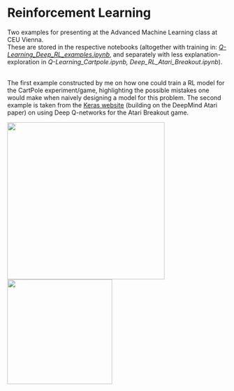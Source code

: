 # Reinforcement Learning

Two examples for presenting at the Advanced Machine Learning class at CEU Vienna.<br>
These are stored in the respective notebooks (altogether with training in: [*Q-Learning_Deep_RL_examples.ipynb*](https://github.com/me9hanics/RL-presentation-tutorial/blob/main/Q-Learning_Deep_RL_examples.ipynb), and separately with less explanation-exploration in *Q-Learning_Cartpole.ipynb, Deep_RL_Atari_Breakout.ipynb*).<br>

<br>The first example constructed by me on how one could train a RL model for the CartPole experiment/game, highlighting the possible mistakes one would make when naively designing a model for this problem. The second example is taken from the [Keras website](https://keras.io/examples/rl/deep_q_network_breakout/) (building on the DeepMind Atari paper) on using Deep Q-networks for the Atari Breakout game.

<div>
  <img src="https://www.gymlibrary.dev/_images/cart_pole.gif" width="360"> 
  <img src="https://miro.medium.com/v2/resize:fit:1760/1*XyIpmXXAjbXerDzmGQL1yA.gif", width=240>
</div>
